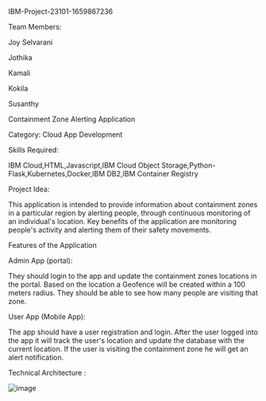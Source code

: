 IBM-Project-23101-1659867236

Team Members:

Joy Selvarani 

Jothika 

Kamali

Kokila

Susanthy


Containment Zone Alerting Application


Category: Cloud App Development 


Skills Required:

IBM Cloud,HTML,Javascript,IBM Cloud Object Storage,Python-Flask,Kubernetes,Docker,IBM DB2,IBM Container Registry


Project Idea: 

This application is intended to provide information about containment zones in a particular region by alerting people, through continuous monitoring of an individual's location. Key benefits of the application are monitoring people's activity and alerting them of their safety movements.


Features of the Application

 Admin App (portal):
 
They should login to the app and update the containment zones locations in the portal. Based on the location a Geofence will be created within a 100 meters radius. They should be able to see how many people are visiting that zone.

 User App (Mobile App):
 
The app should have a user registration and login. After the user logged into the app it will track the user's location and update the database with the current location. If the user is visiting the containment zone he will get an alert notification.


Technical Architecture :


![image](https://user-images.githubusercontent.com/80347261/190904768-1be9d638-a25e-482d-9ec1-7279bc204cc5.png)
